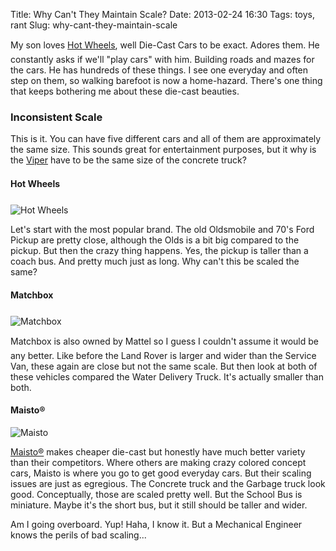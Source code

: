 Title: Why Can't They Maintain Scale?
Date: 2013-02-24 16:30
Tags: toys, rant
Slug: why-cant-they-maintain-scale

My son loves [Hot Wheels&#153;][HW], well Die-Cast Cars to be exact.  Adores them.  He constantly asks if we'll "play cars" with him.  Building roads and mazes for the cars.  He has hundreds of these things.  I see one everyday and often step on them, so walking barefoot is now a home-hazard.  There's one thing that keeps bothering me about these die-cast beauties.

### Inconsistent Scale

This is it.  You can have five different cars and all of them are approximately the same size.  This sounds great for entertainment purposes, but it why is the [Viper](https://en.wikipedia.org/wiki/Dodge_Viper) have to be the same size of the concrete truck?

#### Hot Wheels&#153;

![Hot Wheels](https://lh6.googleusercontent.com/-STKt1F3XXFE/USqIUog8L9I/AAAAAAAAMCA/muN9eka6XHM/s825/IMAG0304.jpg "Hot Wheels")

Let's start with the most popular brand.  The old Oldsmobile and 70's Ford Pickup are pretty close, although the Olds is a bit big compared to the pickup.  But then the crazy thing happens.  Yes, the pickup is taller than a coach bus.  And pretty much just as long.  Why can't this be scaled the same?

#### Matchbox&#153;

![Matchbox](https://lh6.googleusercontent.com/-K7SszPdLg8M/USqIUmfEGTI/AAAAAAAAMB8/7QFnQldo78o/s825/IMAG0302.jpg "Matchbox")

Matchbox&#153; is also owned by Mattel so I guess I couldn't assume it would be any better.  Like before the Land Rover is larger and wider than the Service Van, these again are close but not the same scale.  But then look at both of these vehicles compared the Water Delivery Truck.  It's actually smaller than both.

#### Maisto&#174;

![Maisto](https://lh5.googleusercontent.com/-DQeT9tGWEQ8/USqIUgDPLHI/AAAAAAAAMCE/yUIORKG7XI4/s825/IMAG0303.jpg "Maisto")

[Maisto&#174;][MO] makes cheaper die-cast but honestly have much better variety than their competitors.  Where others are making crazy colored concept cars, Maisto is where you go to get good everyday cars.  But their scaling issues are just as egregious.  The Concrete truck and the Garbage truck look good.  Conceptually, those are scaled pretty well.  But the School Bus is miniature.  Maybe it's the short bus, but it still should be taller and wider.

Am I going overboard.  Yup! Haha, I know it.  But a Mechanical Engineer knows the perils of bad scaling... <i class="icon-fire"></i>

[HW]: http://www.hotwheels.com/
[MB]: http://www.matchbox.com/
[MO]: http://www.maisto.com/